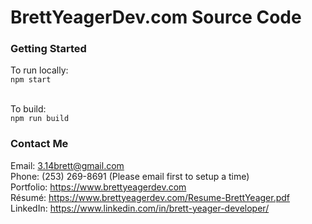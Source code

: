 # BrettYeagerDev.com Source Code

### Getting Started

To run locally:
<br/>```npm start```

<br/>To build:
<br/>```npm run build```

### Contact Me

Email: 3.14brett@gmail.com
<br/>Phone: (253) 269-8691 (Please email first to setup a time)
<br/>Portfolio: https://www.brettyeagerdev.com
<br/>Résumé: https://www.brettyeagerdev.com/Resume-BrettYeager.pdf
<br/>LinkedIn: https://www.linkedin.com/in/brett-yeager-developer/
